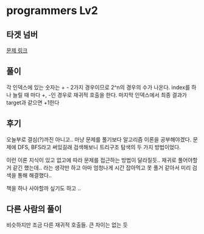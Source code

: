 # programmers Lv2

## 타겟 넘버

[문제 링크](https://programmers.co.kr/learn/courses/30/lessons/43165)

## 풀이

각 인덱스에 있는 숫자는 + - 2가지 경우이므로 2^n의 경우의 수가 나온다.
index를 하나 늘릴 때 마다 +, -인 경우로 재귀적 호출을 한다. 
마지막 인덱스에서 최종 결과가 target과 같으면 +1한다

## 후기

오늘부로 결심(?)까진 아니고.. 마냥 문제를 풀기보다 알고리즘 이론을 공부해야겠다.
문제에 DFS, BFS라고 써있길래 검색해보니 트리구조 탐색의 두 가지 방법이었다.

이런 이론 지식이 있고 없고에 따라 문제를 접근하는 방법이 달라질듯..
재귀로 풀어야할거 같긴 했는데.. 라는 생각만 하고 아마 엄청나게 시간 잡아먹고 못 풀거 같아서
미리 검색을 통해 해결했다..

책을 하나 사야할까 싶기도 하고 .. 

## 다른 사람의 풀이

비슷하지만 조금 다른 재귀적 호출들. 큰 차이는 없는 듯 
